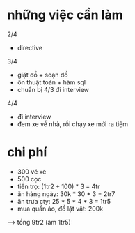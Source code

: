 # những việc cần làm
2/4
- directive

3/4
- giặt đồ + soạn đồ
- ôn thuật toán + hàm sql
- chuẩn bị 4/3 đi interview

4/4
- đi interview
- đem xe về nhà, rồi chạy xe mới ra tiệm


# chi phí
- 300 vé xe
- 500 cọc
- tiền trọ: (1tr2 + 100) * 3 = 4tr
- ăn hàng ngày: 30k * 30 * 3 = 2tr7
- ăn trưa cty: 25 * 5 * 4 * 3 = 1tr5
- mua quần áo, đồ lặt vặt: 200k

--> tổng 9tr2 (âm 1tr5)
